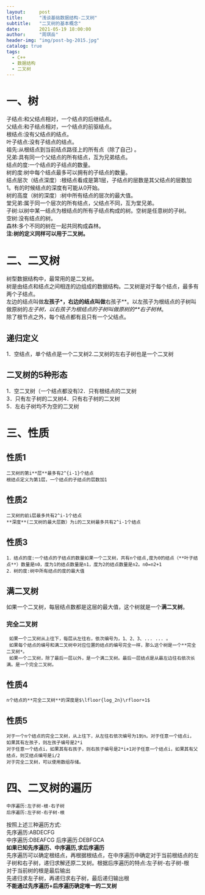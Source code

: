 ```yaml
---
layout:     post
title:      "浅谈基础数据结构-二叉树"
subtitle:   "二叉树的基本概念"
date:       2021-05-19 18:00:00
author:     "周琪岳"
header-img: "img/post-bg-2015.jpg"
catalog: true
tags: 
  - C++
  - 数据结构
  - 二叉树
---
```

# 一、树
  子结点:和父结点相对，一个结点的后继结点。  
  父结点:和子结点相对，一个结点的前驱结点。  
  根结点:没有父结点的结点。  
  叶子结点:没有子结点的结点。  
  祖先:从根结点到当前结点路径上的所有点（除了自己) 。  
  兄弟:具有同一个父结点的所有结点，互为兄弟结点。  
  结点的度:一个结点的子结点的数量。  
  树的度:树中每个结点最多可以拥有的子结点的数量。  
  结点层次（结点深度）:根结点看成是第1层，子结点的层数是其父结点的层数加1。有的时候结点的深度有可能从0开始。  
  树的高度（树的深度）:树中所有结点的层次的最大值。  
  堂兄弟:属于同一个层次的所有结点，父结点不同，互为堂兄弟。  
  子树:以树中某一结点为根结点的所有子结点构成的树。空树是任意树的子树。  
  空树:没有结点的树。  
  森林:多个不同的树在一起共同构成森林。  
  **注:树的定义同样可以用于二叉树。**  
# 二、二叉树  
  树型数据结构中，最常用的是二叉树。  
  树是由结点和结点之间相连的边组成的数据结构。二叉树是对于每个结点，最多有两个子结点。  
  左边的结点叫做**左孩子*，右边的结点叫做**右孩子**。以左孩子为根结点的子树叫做原树的*左子树，以右孩子为根结点的子树叫做原树的**右子树林*。  
  除了根节点之外，每个结点都有且只有一个父结点。  
## 递归定义  
  1．空结点，单个结点是一个二叉树2.二叉树的左右子树也是一个二叉树  
## 二叉树的5种形态  
  1．空二叉树（一个结点都没有)2．只有根结点的二叉树  
  3．只有左子树的二叉树4．只有右子树的二叉树  
  5．左右子树均不为空的二叉树  
# 三、性质  
  ## 性质1  
    二叉树的第i**层**最多有2^{i-1}个结点  
    根结点定义为第1层，一个结点的子结点的层数加1  
  ## 性质2  
    二叉树的前i层最多共有2^i-1个结点  
    **深度**(二叉树的最大层数）为i的二叉树最多共有2^i-1个结点
  ## 性质3  
    1．结点的度:一个结点的子结点的数量如果一个二叉树，共有n个结点,度为0的结点（**叶子结点**）数量是n0，度为1的结点数量是n1，度为2的结点数量是n2。n0=n2+1  
    2．树的度:树中所有结点的度的最大值  
  ## 满二叉树  
   如果一个二叉树，每层结点数都是这层的最大值，这个树就是一个**满二叉树**。  
   ### 完全二叉树  
     如果一个二叉树从上往下，每层从左往右，依次编号为，1、2、3、... ... 。  
     如果每个结点的编号和满二叉树中对应位置的结点的编号完全一样，那么这个树是一个**完全二叉树*。  
     如果一个二叉树，除了最后一层以外，是一个满二叉树。最后一层结点是从最左边往右依次长满。是一个完全二叉树。  
  ## 性质4  
    n个结点的**完全二叉树**的深度是$\lfloor{log_2n}\rfloor+1$  
  ## 性质5  
    对于一个n个结点的完全二叉树，从上往下，从左往右依次编号为1到n。对于任意一个结点i，如果其有左孩子，则左孩子编号是2*i  
    对于任意一个结点i，如果其有右孩子，则右孩子编号是2*i+1对子任意一个结点i，如果其有父结点，则艾结点编号是i/2  
    对于完全二叉树，可以使用数组存储。  
# 四、二叉树的遍历  
    中序遍历:左子树-根-右子树
    后序遍历:左子树-右子树-根  
  按照上述三种遍历方式:  
    先序遍历:ABDECFG  
    中序遍历:DBEAFCG
    后序遍历:DEBFGCA  
  **如果已知先序遍历、中序遍历,求后序遍历**  
  先序遍历可以确定根结点，再根据根结点，在中序遍历中确定对于当前根结点的左子树和右子树，递归求解还原二叉树。根据后序遍历的特点:左子树-右子树-根  
  对于当前树的根是最后输出  
  先递归求左子树，再递归求右子树，最后递归输出根  
  **不能通过先序遍历+后序遍历确定唯一的二叉树**  
